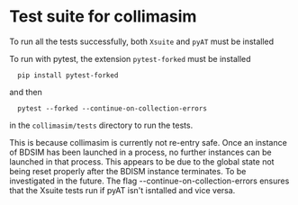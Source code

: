# Test suite for collimasim

To run all the tests successfully, both `Xsuite` and `pyAT` must be installed

To run with pytest, the extension `pytest-forked` must be installed

```
  pip install pytest-forked
```

and then 

```
  pytest --forked --continue-on-collection-errors
```
in the `collimasim/tests` directory to run the tests.

This is because collimasim is currently not re-entry safe. 
Once an instance of BDSIM has been launched in a process, 
no further instances can be launched in that process. 
This appears to be due to the global state not being reset 
properly after the BDISM instance terminates. 
To be investigated in the future. 
The flag --continue-on-collection-errors ensures that 
the Xsuite tests run if pyAT isn't isntalled and vice versa.